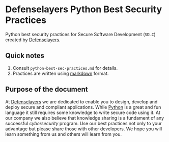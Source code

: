 # Defenselayers Python Best Security Practices
Python best security practices for Secure Software Development (`SDLC`) created by 
[Defenselayers](https://defenselayers.com). 

## Quick notes
1. Consult `python-best-sec-practices.md` for details. 
1. Practices are written using [markdown](https://github.com/adam-p/markdown-here/wiki/Markdown-Cheatsheet) format. 

## Purpose of the document
At [Defenselayers](https://defenselayers.com) we are dedicated to enable you to design, develop and deploy secure and
compliant applications. While [Python](https://www.python.org/) is a great and fun language it still requires some 
knowledge to write secure code using it. At our company we also believe that knowledge sharing is a fundament of 
any successful _cybersecurity_ program. Use our best practices not only to your advantage but please share those with
other developers. We hope you will learn something from us and others will learn from you.